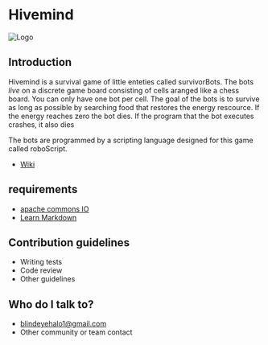 # Hivemind #
![Logo](http://i.imgur.com/uFJX9rO.jpg)

## Introduction ##
Hivemind is a survival game of little enteties called survivorBots. The bots *live* on a discrete game board consisting of cells aranged like a chess board. You can only have one bot per cell. The goal of the bots is to survive as long as possible by searching food that restores the energy rescource. If the energy reaches zero the bot dies. If the program that the bot executes crashes, it also dies

The bots are programmed by a scripting language designed for this game called roboScript.

* [Wiki](https://bitbucket.org/BlindEyeHalo/hivemind/wiki/Home)

## requirements ##
* [apache commons IO](http://commons.apache.org/proper/commons-io/download_io.cgi)
* [Learn Markdown](https://bitbucket.org/tutorials/markdowndemo)


## Contribution guidelines ##

* Writing tests
* Code review
* Other guidelines

## Who do I talk to? ##

* blindeyehalo1@gmail.com
* Other community or team contact